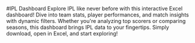 #IPL Dashboard
Explore IPL like never before with this interactive Excel dashboard! Dive into team stats, player performances, and match insights with dynamic filters. Whether you're analyzing top scorers or comparing seasons, this dashboard brings IPL data to your fingertips. Simply download, open in Excel, and start exploring!

